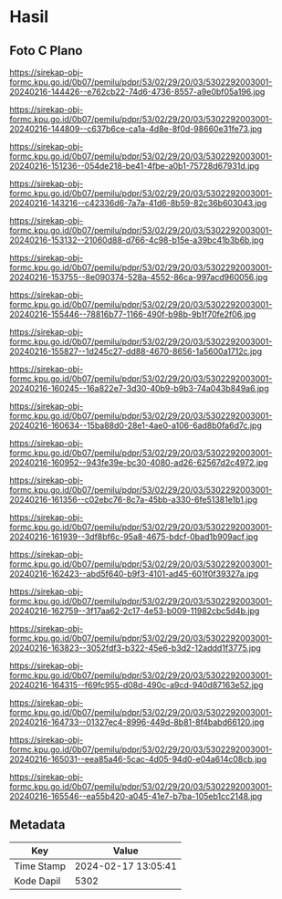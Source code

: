 # Hasil

## Foto C Plano

https://sirekap-obj-formc.kpu.go.id/0b07/pemilu/pdpr/53/02/29/20/03/5302292003001-20240216-144426--e762cb22-74d6-4736-8557-a9e0bf05a196.jpg

https://sirekap-obj-formc.kpu.go.id/0b07/pemilu/pdpr/53/02/29/20/03/5302292003001-20240216-144809--c637b6ce-ca1a-4d8e-8f0d-98660e31fe73.jpg

https://sirekap-obj-formc.kpu.go.id/0b07/pemilu/pdpr/53/02/29/20/03/5302292003001-20240216-151236--054de218-be41-4fbe-a0b1-75728d67931d.jpg

https://sirekap-obj-formc.kpu.go.id/0b07/pemilu/pdpr/53/02/29/20/03/5302292003001-20240216-143216--c42336d6-7a7a-41d6-8b59-82c36b603043.jpg

https://sirekap-obj-formc.kpu.go.id/0b07/pemilu/pdpr/53/02/29/20/03/5302292003001-20240216-153132--21060d88-d766-4c98-b15e-a39bc41b3b6b.jpg

https://sirekap-obj-formc.kpu.go.id/0b07/pemilu/pdpr/53/02/29/20/03/5302292003001-20240216-153755--8e090374-528a-4552-86ca-997acd960056.jpg

https://sirekap-obj-formc.kpu.go.id/0b07/pemilu/pdpr/53/02/29/20/03/5302292003001-20240216-155446--78816b77-1166-490f-b98b-9b1f70fe2f06.jpg

https://sirekap-obj-formc.kpu.go.id/0b07/pemilu/pdpr/53/02/29/20/03/5302292003001-20240216-155827--1d245c27-dd88-4670-8656-1a5600a1712c.jpg

https://sirekap-obj-formc.kpu.go.id/0b07/pemilu/pdpr/53/02/29/20/03/5302292003001-20240216-160245--16a822e7-3d30-40b9-b9b3-74a043b849a6.jpg

https://sirekap-obj-formc.kpu.go.id/0b07/pemilu/pdpr/53/02/29/20/03/5302292003001-20240216-160634--15ba88d0-28e1-4ae0-a106-6ad8b0fa6d7c.jpg

https://sirekap-obj-formc.kpu.go.id/0b07/pemilu/pdpr/53/02/29/20/03/5302292003001-20240216-160952--943fe39e-bc30-4080-ad26-62567d2c4972.jpg

https://sirekap-obj-formc.kpu.go.id/0b07/pemilu/pdpr/53/02/29/20/03/5302292003001-20240216-161356--c02ebc76-8c7a-45bb-a330-6fe51381e1b1.jpg

https://sirekap-obj-formc.kpu.go.id/0b07/pemilu/pdpr/53/02/29/20/03/5302292003001-20240216-161939--3df8bf6c-95a8-4675-bdcf-0bad1b909acf.jpg

https://sirekap-obj-formc.kpu.go.id/0b07/pemilu/pdpr/53/02/29/20/03/5302292003001-20240216-162423--abd5f640-b9f3-4101-ad45-601f0f39327a.jpg

https://sirekap-obj-formc.kpu.go.id/0b07/pemilu/pdpr/53/02/29/20/03/5302292003001-20240216-162759--3f17aa62-2c17-4e53-b009-11982cbc5d4b.jpg

https://sirekap-obj-formc.kpu.go.id/0b07/pemilu/pdpr/53/02/29/20/03/5302292003001-20240216-163823--3052fdf3-b322-45e6-b3d2-12addd1f3775.jpg

https://sirekap-obj-formc.kpu.go.id/0b07/pemilu/pdpr/53/02/29/20/03/5302292003001-20240216-164315--f69fc955-d08d-490c-a9cd-940d87163e52.jpg

https://sirekap-obj-formc.kpu.go.id/0b07/pemilu/pdpr/53/02/29/20/03/5302292003001-20240216-164733--01327ec4-8996-449d-8b81-8f4babd66120.jpg

https://sirekap-obj-formc.kpu.go.id/0b07/pemilu/pdpr/53/02/29/20/03/5302292003001-20240216-165031--eea85a46-5cac-4d05-94d0-e04a614c08cb.jpg

https://sirekap-obj-formc.kpu.go.id/0b07/pemilu/pdpr/53/02/29/20/03/5302292003001-20240216-165546--ea55b420-a045-41e7-b7ba-105eb1cc2148.jpg


## Metadata

| Key        | Value               |
| ---------- | ------------------- |
| Time Stamp | 2024-02-17 13:05:41 |
| Kode Dapil | 5302                |



